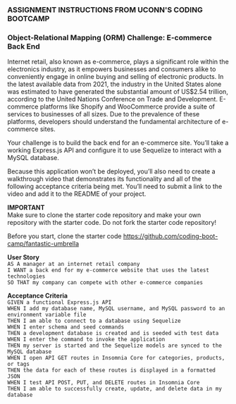 ### ASSIGNMENT INSTRUCTIONS FROM UCONN'S CODING BOOTCAMP

### Object-Relational Mapping (ORM) Challenge: E-commerce Back End
Internet retail, also known as e-commerce, plays a significant role within the electronics industry, as it empowers businesses and consumers alike to conveniently engage in online buying and selling of electronic products. In the latest available data from 2021, the industry in the United States alone was estimated to have generated the substantial amount of US$2.54 trillion, according to the United Nations Conference on Trade and Development. E-commerce platforms like Shopify and WooCommerce provide a suite of services to businesses of all sizes. Due to the prevalence of these platforms, developers should understand the fundamental architecture of e-commerce sites.

Your challenge is to build the back end for an e-commerce site. You’ll take a working Express.js API and configure it to use Sequelize to interact with a MySQL database.

Because this application won’t be deployed, you’ll also need to create a walkthrough video that demonstrates its functionality and all of the following acceptance criteria being met. You’ll need to submit a link to the video and add it to the README of your project.

**IMPORTANT**<br>
Make sure to clone the starter code repository and make your own repository with the starter code. Do not fork the starter code repository!

Before you start, clone the starter code https://github.com/coding-boot-camp/fantastic-umbrella

**User Story**<br>
`AS A manager at an internet retail company`<br>
`I WANT a back end for my e-commerce website that uses the latest technologies`<br>
`SO THAT my company can compete with other e-commerce companies`<br>

**Acceptance Criteria**<br>
`GIVEN a functional Express.js API`<br>
`WHEN I add my database name, MySQL username, and MySQL password to an environment variable file`<br>
`THEN I am able to connect to a database using Sequelize`<br>
`WHEN I enter schema and seed commands`<br>
`THEN a development database is created and is seeded with test data`<br>
`WHEN I enter the command to invoke the application`<br>
`THEN my server is started and the Sequelize models are synced to the MySQL database`<br>
`WHEN I open API GET routes in Insomnia Core for categories, products, or tags`<br>
`THEN the data for each of these routes is displayed in a formatted JSON`<br>
`WHEN I test API POST, PUT, and DELETE routes in Insomnia Core`<br>
`THEN I am able to successfully create, update, and delete data in my database`<br>
